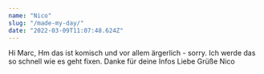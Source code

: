 ```yaml
---
name: "Nico"
slug: "/made-my-day/"
date: "2022-03-09T11:07:48.624Z"
---
```

Hi Marc,
Hm das ist komisch und vor allem ärgerlich - sorry. Ich werde das so schnell wie es geht fixen. Danke für deine Infos
Liebe Grüße
Nico
